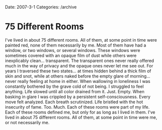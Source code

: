 Date: 2007-3-1
Categories: /archive

# 75 Different Rooms

I've lived in about 75 different rooms.  All of them, at some point in time were painted red, none of them necessarily by me.  Most of them have had a window, or two windows, or several windows.  These windows were sometimes covered with an opaque film of dust while others were inexplicably clean... transparent.  The transparent ones never really offered much in the way of privacy and the opaque ones never let me see out.  For years I traversed these two states... at times hidden behind a thick film of skin and snot, while at others naked before the empty glare of morning... never really feeling at home in either.  When wallowing in loneliness I was constantly bothered by the grave cold of not being.  I struggled to feel anything.  Life slowed until all color drained from it.  Just. Empty.  When basking in glare I was crippled by a persistent self-consciousness.  Every move felt analyzed.  Each breath scrutinized. Life bristled with the hot insecurity of fame.  Too. Much.  Each of these rooms were part of my life.  Each of these rooms defined me, but only for as long as I lived in them.  I've lived in about 75 different rooms.  All of them, at some point in time were me, or not necessarily me.
